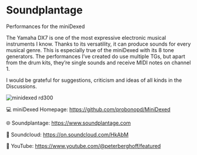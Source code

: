 # Soundplantage
Performances for the miniDexed 

The Yamaha DX7 is one of the most expressive electronic musical instruments I know. Thanks to its versatility, it can produce sounds for every musical genre. This is especially true of the miniDexed with its 8 tone generators. The performances I’ve created do use multiple TGs, but apart from the drum kits, they’re single sounds and receive MIDI notes on channel 1.

I would be grateful for suggestions, criticism and ideas of all kinds in the Discussions.

![minidexed rd300](https://github.com/Banana71/Soundplantage/assets/104296205/6669503b-26a3-4526-898a-5ee0bba1ece7)


:computer: miniDexed Homepage: https://github.com/probonopd/MiniDexed

:globe_with_meridians: Soundplantage: https://www.soundplantage.com

:musical_note: Soundcloud: https://on.soundcloud.com/HkAbM

:movie_camera: YouTube: https://www.youtube.com/@peterberghoff/featured
